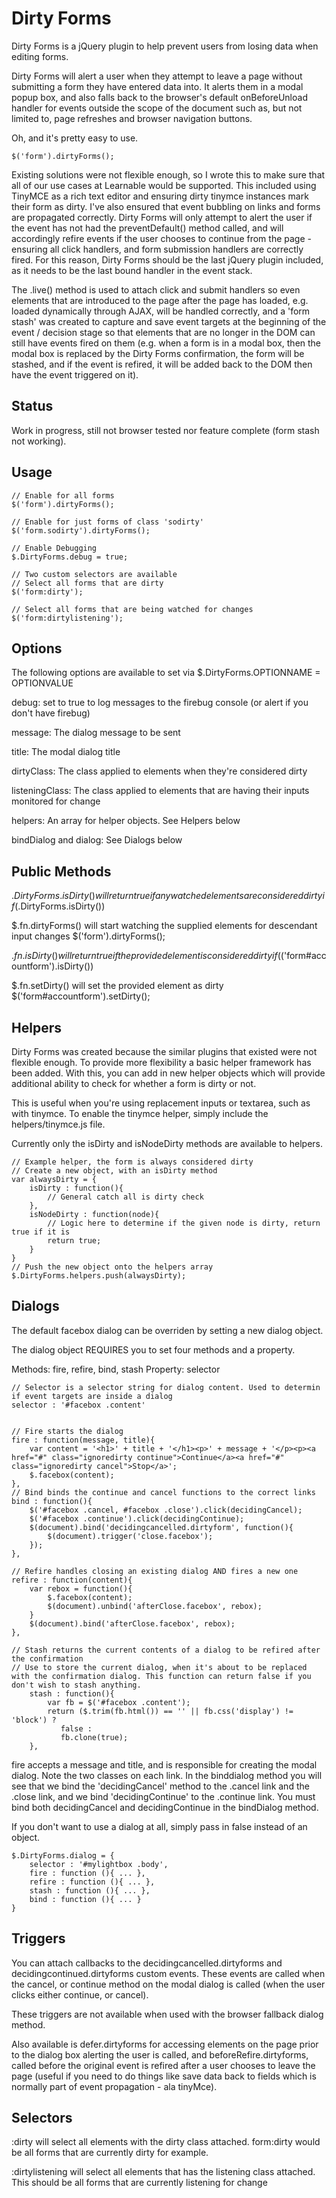 Dirty Forms
=======================================
Dirty Forms is a jQuery plugin to help prevent users from losing data when editing forms.

Dirty Forms will alert a user when they attempt to leave a page without submitting a form they have entered data into. It alerts them in a modal popup box, and also falls back to the browser's default onBeforeUnload handler for events outside the scope of the document such as, but not limited to, page refreshes and browser navigation buttons.

Oh, and it's pretty easy to use.
	
	$('form').dirtyForms();

Existing solutions were not flexible enough, so I wrote this to make sure that all of our use cases at Learnable would be supported. This included using TinyMCE as a rich text editor and ensuring dirty tinymce instances mark their form as dirty. I've also ensured that event bubbling on links and forms are propagated correctly. Dirty Forms will only attempt to alert the user if the event has not had the preventDefault() method called, and will accordingly refire events if the user chooses to continue from the page - ensuring all click handlers, and form submission handlers are correctly fired. For this reason, Dirty Forms should be the last jQuery plugin included, as it needs to be the last bound handler in the event stack.

The .live() method is used to attach click and submit handlers so even elements that are introduced to the page after the page has loaded, e.g. loaded dynamically through AJAX, will be handled correctly, and a 'form stash' was created to capture and save event targets at the beginning of the event / decision stage so that elements that are no longer in the DOM can still have events fired on them (e.g. when a form is in a modal box, then the modal box is replaced by the Dirty Forms confirmation, the form will be stashed, and if the event is refired, it will be added back to the DOM then have the event triggered on it). 

Status
---------------------------------
Work in progress, still not browser tested nor feature complete (form stash not working).

Usage
---------------------------------
	// Enable for all forms
	$('form').dirtyForms();

	// Enable for just forms of class 'sodirty'
	$('form.sodirty').dirtyForms();

	// Enable Debugging
	$.DirtyForms.debug = true;

	// Two custom selectors are available
	// Select all forms that are dirty
	$('form:dirty');

	// Select all forms that are being watched for changes
	$('form:dirtylistening');


Options
---------------------------------
The following options are available to set via $.DirtyForms.OPTIONNAME = OPTIONVALUE

debug: set to true to log messages to the firebug console (or alert if you don't have firebug)

message: The dialog message to be sent

title: The modal dialog title

dirtyClass: The class applied to elements when they're considered dirty

listeningClass: The class applied to elements that are having their inputs monitored for change

helpers: An array for helper objects. See Helpers below

bindDialog and dialog: See Dialogs below


Public Methods
---------------------------------
$.DirtyForms.isDirty() will return true if any watched elements are considered dirty
	if($.DirtyForms.isDirty())

$.fn.dirtyForms() will start watching the supplied elements for descendant input changes
	$('form').dirtyForms();

$.fn.isDirty() will return true if the provided element is considered dirty
	if($('form#accountform').isDirty())

$.fn.setDirty() will set the provided element as dirty
	$('form#accountform').setDirty();

Helpers
---------------------------------
Dirty Forms was created because the similar plugins that existed were not flexible enough. To provide more flexibility a basic helper framework has been added. With this, you can add in new helper objects which will provide additional ability to check for whether a form is dirty or not.

This is useful when you're using replacement inputs or textarea, such as with tinymce. To enable the tinymce helper, simply include the helpers/tinymce.js file.

Currently only the isDirty and isNodeDirty methods are available to helpers.

	// Example helper, the form is always considered dirty
	// Create a new object, with an isDirty method
	var alwaysDirty = {
		isDirty : function(){
			// General catch all is dirty check	
		},
		isNodeDirty : function(node){
			// Logic here to determine if the given node is dirty, return true if it is
			return true; 
		}
	}
	// Push the new object onto the helpers array
	$.DirtyForms.helpers.push(alwaysDirty);

Dialogs
---------------------------------
The default facebox dialog can be overriden by setting a new dialog object.

The dialog object REQUIRES you to set four methods and a property.

Methods: fire, refire, bind, stash
Property: selector

	// Selector is a selector string for dialog content. Used to determin if event targets are inside a dialog
	selector : '#facebox .content'


	// Fire starts the dialog
	fire : function(message, title){
		var content = '<h1>' + title + '</h1><p>' + message + '</p><p><a href="#" class="ignoredirty continue">Continue</a><a href="#" class="ignoredirty cancel">Stop</a>';
		$.facebox(content);		 
	},
	// Bind binds the continue and cancel functions to the correct links
	bind : function(){
		$('#facebox .cancel, #facebox .close').click(decidingCancel);
		$('#facebox .continue').click(decidingContinue);
		$(document).bind('decidingcancelled.dirtyform', function(){
			$(document).trigger('close.facebox');
		});				
	},

	// Refire handles closing an existing dialog AND fires a new one
	refire : function(content){
		var rebox = function(){
			$.facebox(content);
			$(document).unbind('afterClose.facebox', rebox);
		}
		$(document).bind('afterClose.facebox', rebox);
	},

	// Stash returns the current contents of a dialog to be refired after the confirmation
	// Use to store the current dialog, when it's about to be replaced with the confirmation dialog. This function can return false if you don't wish to stash anything.
		stash : function(){
			var fb = $('#facebox .content');
			return ($.trim(fb.html()) == '' || fb.css('display') != 'block') ?
			   false :
			   fb.clone(true);
		},

fire accepts a message and title, and is responsible for creating the modal dialog. Note the two classes on each link. In the binddialog method you will see that we bind the 'decidingCancel' method to the .cancel link and the .close link, and we bind 'decidingContinue' to the .continue link. You must bind both decidingCancel and decidingContinue in the bindDialog method.

If you don't want to use a dialog at all, simply pass in false instead of an object.

	$.DirtyForms.dialog = {
		selector : '#mylightbox .body',
		fire : function (){ ... },
		refire : function (){ ... },
		stash : function (){ ... },
		bind : function (){ ... }
	}


Triggers
---------------------------------

You can attach callbacks to the decidingcancelled.dirtyforms and decidingcontinued.dirtyforms custom events. These events are called when the cancel, or continue method on the modal dialog is called (when the user clicks either continue, or cancel).

These triggers are not available when used with the browser fallback dialog method.

Also available is defer.dirtyforms for accessing elements on the page prior to the dialog box alerting the user is called, and beforeRefire.dirtyforms, called before the original event is refired after a user chooses to leave the page (useful if you need to do things like save data back to fields which is normally part of event propagation - ala tinyMce).

Selectors
---------------------------------

:dirty will select all elements with the dirty class attached. form:dirty would be all forms that are currently dirty for example.

:dirtylistening will select all elements that has the listening class attached. This should be all forms that are currently listening for change


